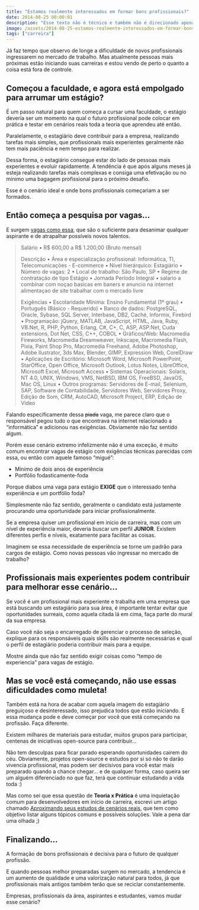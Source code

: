```yaml
---
title: "Estamos realmente interessados em formar bons profissionais?"
date: 2014-08-25 00:00:01
description: "Esse texto não é técnico e também não é direcionado apenas para Desenvolvedores Front-End, é um desabafo de quem também teve dificuldades para iniciar a carreira."
image: /assets/2014-08-25-estamos-realmente-interessados-em-formar-bons-profissionais.jpg
tags: ["carreira"]
---
```


Já faz tempo que observo de longe a dificuldade de novos profissionais ingressarem no mercado de trabalho. Mas atualmente pessoas mais próximas estão iniciando suas carreiras e estou vendo de perto o quanto a coisa está fora de controle.

## Começou a faculdade, e agora está empolgado para arrumar um estágio?

É um passo natural para quem começa a cursar uma faculdade, o estágio deveria ser um momento na qual o futuro profissional pode colocar em prática e testar em cenários reais toda a teoria que aprendeu até então.

Paralelamente, o estagiário deve contribuir para a empresa, realizando tarefas mais simples, que profissionais mais experientes geralmente não tem mais paciência e nem tempo para realizar.

Dessa forma, o estagiário consegue estar do lado de pessoas mais experientes e evoluir rapidamente. A tendência é que após alguns meses já esteja realizando tarefas mais complexas e consiga uma efetivação ou no mínimo uma bagagem profissional para o próximo desafio.

Esse é o cenário ideal e onde bons profissionais começariam a ser formados.

## Então começa a pesquisa por vagas…

E surgem [vagas como essa](http://www.infojobs.com.br/vaga-de-estagiario-web-designer-loja-virtual-em-sao-paulo__4083102.aspx), que são o suficiente para desanimar qualquer aspirante e de atrapalhar possíveis novos talentos.

> Salário
> • R$ 600,00 a R$ 1.200,00 (Bruto mensal)
>
> Descrição
> • Área e especialização profissional: Informática, TI, Telecomunicações - E-commerce
> • Nível hierárquico: Estagiário
> • Número de vagas: 2
> • Local de trabalho: São Paulo, SP
> • Regime de contratação de tipo Estágio
> • Jornada Período Integral
> • salario a combinar com noçao basicas em baners e anuncio na internet alimentaçao de site trabalhar com o mercado livre
>
> Exigências
> • Escolaridade Mínima: Ensino Fundamental (1º grau)
> • Português (Básico - Requerido)
> • Banco de dados: PostgreSQL, Oracle, Sybase, SQL Server, Interbase, DB2, Caché, Informix, Firebird
> • Programação: jQuery, MATLAB, JavaScript, HTML, Java, Ruby, VB.Net, R, PHP, Python, Erlang, C#, C+, C, ASP, ASP.Net, Cuda extensions, Dot Net, CSS, C++, COBOL
> • Gráficos/Web: Macromedia Fireworks, Macromedia Dreamweaver, Inkscape, Macromedia Flash, Pixia, Paint Shop Pro, Macromedia Freehand, Adobe Photoshop, Adobe Ilustrator, 3ds Max, Blender, GIMP, Expression Web, CorelDraw
> • Aplicações de Escritório: Microsoft Word, Microsoft PowerPoint, StarOffice, Open Office, Microsoft Outlook, Lotus Notes, LibreOffice, Microsoft Excel, Microsoft Access
> • Sistemas Operacionais: Solaris, NT 4.0, UNIX, Windows, VMS, NetBSD, IBM OS, FreeBSD, JavaOS, Mac OS, Linux
> • Outros programas: Servidores de E-mail, Selenium, SAP, Software de Contabilidade, Servidores Web, Servidores Proxy, Edição de Som, CRM, AutoCAD, Microsoft Project, ERP, Edição de Video

Falando especificamente dessa <strike>piada</strike> vaga, me parece claro que o responsável pegou tudo o que encontrava na internet relacionado a “informática” e adicionou nas exigências. Obviamente não faz sentido algum.

Porém esse cenário extremo infelizmente não é uma exceção, é muito comum encontrar vagas de estágio com exigências técnicas parecidas com essa, ou então com aquele famoso “migué”:

- Minimo de dois anos de experiência
- Portfólio fodasticamente-foda

Porque diabos uma vaga para estágio **EXIGE** que o interessado tenha experiência e um portfólio foda?

Simplesmente não faz sentido, geralmente o candidato está justamente procurando uma oportunidade para iniciar profissionalmente.

Se a empresa quiser um profissional em inicio de carreira, mas com um nível de experiência maior, deveria buscar um perfil **JUNIOR**. Existem diferentes perfis e níveis, exatamente para facilitar as coisas.

Imaginem se essa necessidade de experiência se torne um padrão para cargos de estágio. Como novas pessoas vão ingressar no mercado de trabalho?

## Profissionais mais experientes podem contribuir para melhorar esse cenário…

Se você é um profissional mais experiente e trabalha em uma empresa que está buscando um estagiário para sua área, é importante tentar evitar que oportunidades surreais, como aquela citada lá em cima, faça parte do mural da sua empresa.

Caso você não seja o encarregado de gerenciar o processo de seleção, explique para os responsáveis quais skills são realmente necessárias e qual o perfil de estagiário poderia contribuir mais para a equipe.

Mostre ainda que não faz sentido exigir coisas como “tempo de experiencia” para vagas de estágio.

## Mas se você está começando, não use essas dificuldades como muleta!

Também está na hora de acabar com aquela imagem do estagiário preguiçoso e desinteressado, isso prejudica todos que estão iniciando. E essa mudança pode e deve começar por você que está começando na profissão. Faça diferente.

Existem milhares de materiais para estudar, muitos grupos para participar, centenas de iniciativas open-source para contribuir…

Não tem desculpas para ficar parado esperando oportunidades cairem do céu. Obviamente, projetos open-source e estudos por si só não te darão vivencia profissional, mas podem ser decisivos para você estar mais preparado quando a chance chegar… e de qualquer forma, caso queira ser um alguém diferenciado no que faz, terá que continuar estudando a vida toda :)

Mas como sei que essa questão de **Teoria x Prática** é uma inquietação comum para desenvolvedores em início de carreira, escrevi um artigo chamado [Aproximando seus estudos de cenários reais](/blog/2015/aproximando-seus-estudos-de-cenarios-reais), que tem como objetivo listar alguns tópicos comuns e possíveis soluções. Vale a pena dar uma olhada ;)

## Finalizando…

A formação de bons profissionais é decisiva para o futuro de qualquer profissão.

E quando pessoas melhor preparadas surgem no mercado, a tendencia é um aumento de qualidade e uma valorização natural para todos, já que profissionais mais antigos também terão que se reciclar constantemente.

Empresas, profissionais da área, aspirantes e estudantes, vamos mudar esse cenário?
